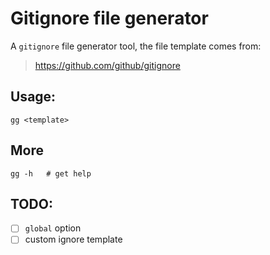 # Gitignore file generator

A `gitignore` file generator tool, the file template comes from:

> https://github.com/github/gitignore

## Usage:

``` shell
gg <template>
```

## More
``` shell
gg -h   # get help
```

## TODO:
- [ ] `global` option
- [ ] custom ignore template